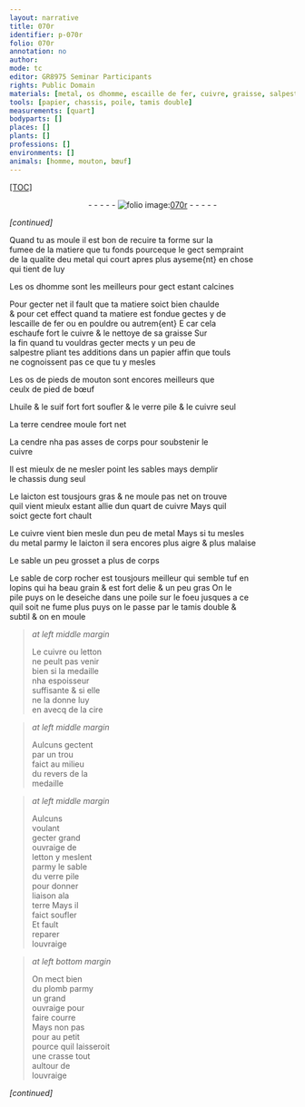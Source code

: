 ```yaml
---
layout: narrative
title: 070r
identifier: p-070r
folio: 070r
annotation: no
author:
mode: tc
editor: GR8975 Seminar Participants
rights: Public Domain
materials: [metal, os dhomme, escaille de fer, cuivre, graisse, salpestre, papier, os de pieds de mouton, pied de bœuf, huile, suif, verre pile, terre cendree, cendre, laicton, sable de corp rocher, tuf, letton, cire, terre, plomb, crasse]
tools: [papier, chassis, poile, tamis double]
measurements: [quart]
bodyparts: []
places: []
plants: []
professions: []
environments: []
animals: [homme, mouton, bœuf]
---
```


<p><a href="{{site.url}}/{{base.url}}/diplomatic/">[TOC]</a></p><div class="folio" align="center">- - - - - <a href="http://gallica.bnf.fr/ark:/12148/btv1b10500001g/f145.image" target="_blank"><img src="https://cu-mkp.github.io/2017-workshop-edition/assets/photo-icon.png" alt="folio image: " style="display:inline-block; margin-bottom:-3px;"/>070r</a> - - - - - </div>  
 
*[continued]*
  
Quand tu as moule il est bon de recuire ta forme sur la<br/> fumee de la matiere que tu fonds pourceque le gect sempraint<br/> de la qualite d<span class="del">e</span><span class="add">u</span> <span class="m">metal</span> qui court apres plus ayseme{nt} en chose<br/> qui tient de luy
 
Les <span class="m">os d<span class="al">homme</span></span> sont les meilleurs pour gect estant calcines
 
Pour gecter net il fault que ta matiere soict bien chaulde<br/> & pour cet effect quand ta matiere est fondue gectes y de<br/> l<span class="m">escaille de fer</span> ou en pouldre ou autrem{ent} <span class="del">E</span> car cela<br/> eschaufe fort le <span class="m">cuivre</span> & le nettoye de sa <span class="m">graisse</span> Sur<br/> la fin quand tu vouldras gecter mects y un peu de<br/> <span class="m">salpestre</span> pliant tes additions dans un <span class="tl"><span class="m">papier</span></span> affin que touls<br/> ne cognoissent pas ce que tu y mesles
 
Les <span class="m">os de pieds de <span class="al">mouton</span></span> sont encores meilleurs que<br/> ceulx de <span class="m">pied de <span class="al">bœuf</span></span>
 
L<span class="m">huile</span> & le <span class="m">suif</span> fort fort soufler & le <span class="m">verre pile</span> & le <span class="m">cuivre</span> seul
 
La <span class="m">terre cendree</span> moule fort net
 
La <span class="m">cendre</span> nha pas asses de corps pour soubstenir le<br/> <span class="m">cuivre</span>
 
Il est mieulx de ne mesler point les sables mays demplir<br/> le <span class="tl">chassis</span> dung seul
 
Le <span class="m">laicton</span> est tousjours gras & ne moule pas net on trouve<br/> quil vient mieulx estant allie dun <span class="ms">quart</span> de <span class="m">cuivre</span> Mays quil<br/> soict gecte fort chault
 
Le <span class="m">cuivre</span> vient bien mesle dun peu de <span class="m">metal</span> Mays si tu mesles<br/> du <span class="m">metal</span> parmy le <span class="m">laicton</span> il sera encores plus aigre & plus malaise
 
Le sable un peu grosset a plus de corps
 
Le <span class="m">sable de <span class="del">corp</span> rocher</span> est tousjours meilleur qui semble <span class="m">tuf</span> en<br/> lopins qui ha beau grain & est fort delie & un peu gras On le<br/> pile puys on le deseiche dans une <span class="tl">poile</span> sur le foeu jusques a ce<br/> quil <span class="del">soit</span> ne fume plus puys on le passe par le <span class="tl">tamis double</span> &<br/> subtil & on en moule 
 
> *at left middle margin*
> 
> 
>   Le <span class="m">cuivre</span> ou <span class="m">letton</span><br/> ne peult pas venir<br/> bien si la medaille<br/> nha espoisseur<br/> suffisante & si elle<br/> ne la donne luy<br/> en avecq de la <span class="m">cire</span>
 
> *at left middle margin*
> 
> 
>   Aulcuns gectent<br/> par un trou<br/> faict au milieu<br/> du revers de la<br/> medaille
 
> *at left middle margin*
> 
> 
>   Aulcuns<br/> voulant<br/> gecter grand<br/> ouvraige de<br/> <span class="m">letton</span> <span class="del">y</span> meslent<br/> parmy le sable<br/> du <span class="m">verre pile</span><br/> pour donner<br/> liaison ala<br/> <span class="m">terre</span> Mays il<br/> faict soufler<br/> Et fault<br/> reparer<br/> louvraige
 
> *at left bottom margin*
> 
> 
>   On mect bien<br/> du <span class="m">plomb</span> parmy<br/> un grand<br/> ouvraige pour<br/> faire courre<br/> Mays non <span class="del">pas<br/> pour</span> au petit<br/> pource quil laisseroit<br/> une <span class="m">crasse</span> tout<br/> aultour de<br/> louvraige
 
*[continued]*
 
